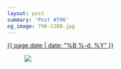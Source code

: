 ```yaml
---
layout: post
summary: 'Post #796'
og_image: 796-1280.jpg
---
```


<p>
 <time>
  <a href="/796">
   {{ page.date | date: "%B %-d, %Y" }}
  </a>
 </time>
 <a href="/796">
  <figure data-taken="2/1/2019">
   <img sizes="(min-width: 700px) 50vw, calc(100vw - 2rem)" src="{{ site.assets_url }}/796-640.jpg" srcset="{{ site.assets_url }}/796-320.jpg 320w, {{ site.assets_url }}/796-640.jpg 640w, {{ site.assets_url }}/796-960.jpg 960w, {{ site.assets_url }}/796-1280.jpg 1280w"/>
  </figure>
 </a>
</p>
